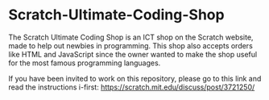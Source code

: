 # Scratch-Ultimate-Coding-Shop

The Scratch Ultimate Coding Shop is an ICT shop on the Scratch website, made to help out newbies in programming. This shop 
also accepts orders like HTML and JavaScript since the owner wanted to make the shop useful for the most famous programming
languages.

If you have been invited to work on this repository, please go to this link and read the instructions i-first: https://scratch.mit.edu/discuss/post/3721250/
